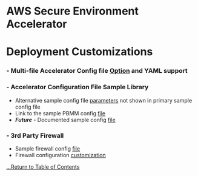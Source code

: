 # AWS Secure Environment Accelerator

# **Deployment Customizations**

### - Multi-file Accelerator Config file [Option](./multi-file-config-capabilities.md) and YAML support

### - Accelerator Configuration File Sample Library

- Alternative sample config file [parameters](../../reference-artifacts/master-config-sample-snippets/sample_snippets.md) not shown in primary sample config file
- Link to the sample PBMM config [file](../../reference-artifacts/config.example.json)
- **_Future_** - Documented sample config [file](.)

### - 3rd Party Firewall

- Sample firewall config [file](../../reference-artifacts/Third-Party/firewall-example.txt)
- Firewall configuration [customization](../../reference-artifacts/master-config-sample-snippets/firewall_file_available_variables.md)

[...Return to Table of Contents](../index.md)
